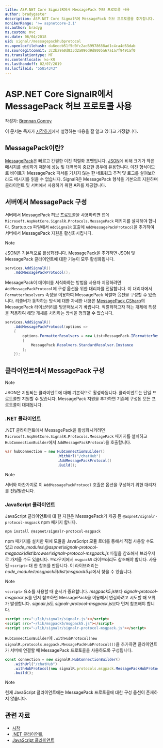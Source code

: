 ```yaml
---
title: ASP.NET Core SignalR에서 MessagePack 허브 프로토콜 사용
author: bradygaster
description: ASP.NET Core SignalR에 MessagePack 허브 프로토콜을 추가합니다.
monikerRange: '>= aspnetcore-2.1'
ms.author: bradyg
ms.custom: mvc
ms.date: 06/04/2018
uid: signalr/messagepackhubprotocol
ms.openlocfilehash: da6eeeb51f5d0fc2ad69978688ad1c4ca4d63dab
ms.sourcegitcommit: 3c2ba9a0d833d2a096d9d800ba67a1a7f9491af0
ms.translationtype: MT
ms.contentlocale: ko-KR
ms.lasthandoff: 02/07/2019
ms.locfileid: "55854343"
---
```

# <a name="use-messagepack-hub-protocol-in-signalr-for-aspnet-core"></a>ASP.NET Core SignalR에서 MessagePack 허브 프로토콜 사용

작성자: [Brennan Conroy](https://github.com/BrennanConroy)

이 문서는 독자가 [시작하기](xref:tutorials/signalr)에서 설명하는 내용을 잘 알고 있다고 가정합니다.

## <a name="what-is-messagepack"></a>MessagePack이란?

[MessagePack](https://msgpack.org/index.html)은 빠르고 간결한 이진 직렬화 포맷입니다. [JSON](https://www.json.org/)에 비해 크기가 작은 메시지를 생성하기 때문에 성능 및 대역폭이 중요한 경우에 유용합니다. 이진 형식이므로 바이트가 MessagePack 파서를 거치지 않는 한 네트워크 추적 및 로그를 살펴보더라도 메시지를 읽을 수 없습니다. SignalR은 MessagePack 형식을 기본으로 지원하며 클라이언트 및 서버에서 사용하기 위한 API를 제공합니다.

## <a name="configure-messagepack-on-the-server"></a>서버에서 MessagePack 구성

서버에서 MessagePack 허브 프로토콜을 사용하려면 앱에 `Microsoft.AspNetCore.SignalR.Protocols.MessagePack` 패키지를 설치해야 합니다. Startup.cs 파일에서 `AddSignalR` 호출에 `AddMessagePackProtocol`을 추가하여 서버에서 MessagePack 지원을 활성화시킵니다.

> [!NOTE]
> JSON은 기본적으로 활성화됩니다. MessagePack을 추가하면 JSON 및 MessagePack 클라이언트에 대한 기능이 모두 활성화됩니다.

```csharp
services.AddSignalR()
    .AddMessagePackProtocol();
```

MessagePack이 데이터를 서식화하는 방법을 사용자 지정하려면 `AddMessagePackProtocol`에 구성 옵션을 위한 대리자를 전달합니다. 이 대리자에서 `FormatterResolvers` 속성을 이용하여 MessagePack 직렬화 옵션을 구성할 수 있습니다. 리졸버가 동작하는 방식에 대한 자세한 내용은 [MessagePack CSharp](https://github.com/neuecc/MessagePack-CSharp)의 MessagePack 라이브러리를 방문해보시기 바랍니다. 직렬화하고자 하는 개체에 특성을 적용하여 해당 개체를 처리하는 방식을 정의할 수 있습니다.

```csharp
services.AddSignalR()
    .AddMessagePackProtocol(options =>
    {
        options.FormatterResolvers = new List<MessagePack.IFormatterResolver>()
        {
            MessagePack.Resolvers.StandardResolver.Instance
        };
    });
```

## <a name="configure-messagepack-on-the-client"></a>클라이언트에서 MessagePack 구성

> [!NOTE]
> JSON은 지원되는 클라이언트에 대해 기본적으로 활성화됩니다. 클라이언트는 단일 프로토콜만 지원할 수 있습니다. MessagePack 지원을 추가하면 기존에 구성된 모든 프로토콜이 대체됩니다.

### <a name="net-client"></a>.NET 클라이언트

.NET 클라이언트에서 MessagePack을 활성화시키려면 `Microsoft.AspNetCore.SignalR.Protocols.MessagePack` 패키지를 설치하고 `HubConnectionBuilder`에서 `AddMessagePackProtocol`을 호출합니다.

```csharp
var hubConnection = new HubConnectionBuilder()
                        .WithUrl("/chatHub")
                        .AddMessagePackProtocol()
                        .Build();
```

> [!NOTE]
> 서버와 마찬가지로 이 `AddMessagePackProtocol` 호출은 옵션을 구성하기 위한 대리자를 전달받습니다.

### <a name="javascript-client"></a>JavaScript 클라이언트

JavaScript 클라이언트에 대 한 지원은 MessagePack가 제공 된 `@aspnet/signalr-protocol-msgpack` npm 패키지 합니다.

```console
npm install @aspnet/signalr-protocol-msgpack
```

npm 패키지를 설치한 뒤에 모듈을 JavaScript 모듈 로더를 통해서 직접 사용할 수도 있고 *node_modules\\@aspnet\signalr-protocol-msgpack\dist\browser\signalr-protocol-msgpack.js* 파일을 참조해서 브라우저로 가져올 수도 있습니다. 브라우저에서 `msgpack5` 라이브러리도 참조해야 합니다. 사용 된 `<script>` 대 한 참조를 만듭니다. 이 라이브러리는 *node_modules\msgpack5\dist\msgpack5.js*에서 찾을 수 있습니다.

> [!NOTE]
> `<script>` 요소를 사용할 때 순서가 중요합니다. *msgpack5.js*보다 *signalr-protocol-msgpack.js*를 먼저 참조하면 MessagePack을 이용해서 연결하려고 시도할 때 오류가 발생합니다. *signalr.js*도 *signalr-protocol-msgpack.js*보다 먼저 참조해야 합니다.

```html
<script src="~/lib/signalr/signalr.js"></script>
<script src="~/lib/msgpack5/msgpack5.js"></script>
<script src="~/lib/signalr/signalr-protocol-msgpack.js"></script>
```

`HubConnectionBuilder`에 `.withHubProtocol(new signalR.protocols.msgpack.MessagePackHubProtocol())`을 추가하면 클라이언트가 서버에 연결할 때 MessagePack 프로토콜을 사용하도록 구성됩니다.

```javascript
const connection = new signalR.HubConnectionBuilder()
    .withUrl("/chatHub")
    .withHubProtocol(new signalR.protocols.msgpack.MessagePackHubProtocol())
    .build();
```

> [!NOTE]
> 현재 JavaScript 클라이언트에는 MessagePack 프로토콜에 대한 구성 옵션이 존재하지 않습니다.

## <a name="related-resources"></a>관련 자료

* [시작](xref:tutorials/signalr)
* [.NET 클라이언트](xref:signalr/dotnet-client)
* [JavaScript 클라이언트](xref:signalr/javascript-client)
